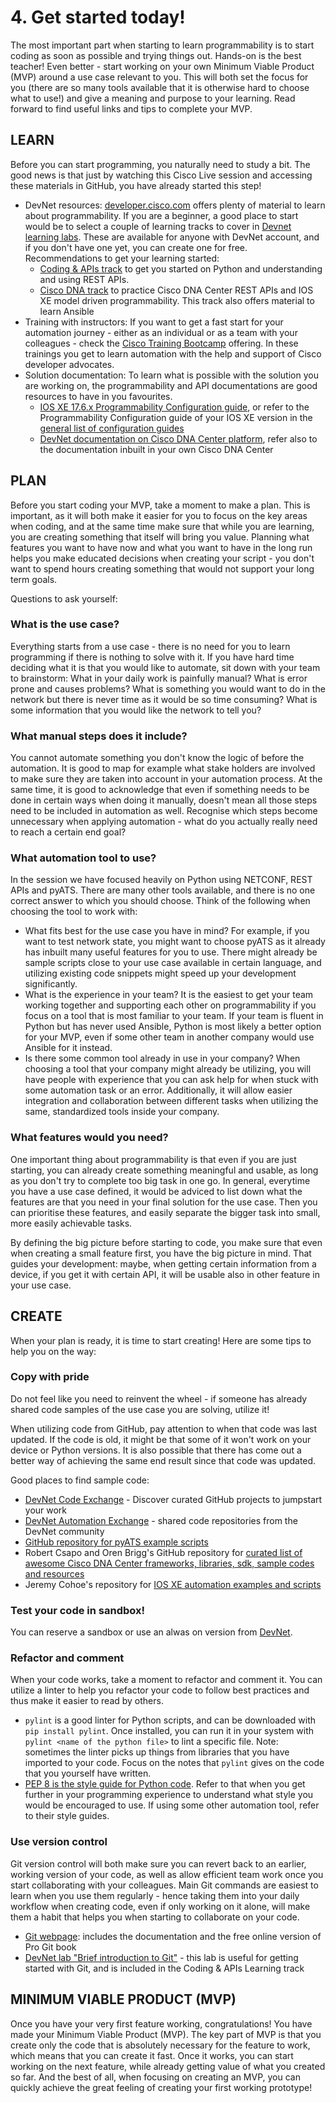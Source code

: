 # 4. Get started today!

The most important part when starting to learn programmability is to start coding as soon as possible and trying things out. Hands-on is the best teacher! Even better - start working on your own Minimum Viable Product (MVP) around a use case relevant to you. This will both set the focus for you (there are so many tools available that it is otherwise hard to choose what to use!) and give a meaning and purpose to your learning. Read forward to find useful links and tips to complete your MVP.

## LEARN
Before you can start programming, you naturally need to study a bit. The good news is that just by watching this Cisco Live session and accessing these materials in GitHub, you have already started this step! 

- DevNet resources: [developer.cisco.com](https://developer.cisco.com) offers plenty of material to learn about programmability. If you are a beginner, a good place to start would be to select a couple of learning tracks to cover in [Devnet learning labs](https://developer.cisco.com/learning/). These are available for anyone with DevNet account, and if you don't have one yet, you can create one for free. Recommendations to get your learning started:
    - [Coding & APIs track](https://developer.cisco.com/learning/tracks/Coding-APIs-v0/) to get you started on Python and understanding and using REST APIs.
    - [Cisco DNA track](https://developer.cisco.com/learning/tracks/programming-dna/) to practice Cisco DNA Center REST APIs and IOS XE model driven programmability. This track also offers material to learn Ansible
- Training with instructors: If you want to get a fast start for your automation journey - either as an individual or as a team with your colleagues - check the [Cisco Training Bootcamp](https://www.cisco.com/c/en/us/training-events/training-certifications/training/bootcamps.html) offering. In these trainings you get to learn automation with the help and support of Cisco developer advocates.
- Solution documentation: To learn what is possible with the solution you are working on, the programmability and API documentations are good resources to have in you favourites.
    - [IOS XE 17.6.x Programmability Configuration guide](https://www.cisco.com/c/en/us/td/docs/ios-xml/ios/prog/configuration/176/b_176_programmability_cg.html), or refer to the Programmability Configuration guide of your IOS XE version in the [general list of configuration guides](https://www.cisco.com/c/en/us/support/ios-nx-os-software/ios-xe-17/products-installation-and-configuration-guides-list.html)
    - [DevNet documentation on Cisco DNA Center platform](https://developer.cisco.com/docs/dna-center/#!cisco-dna-center-platform-overview), refer also to the documentation inbuilt in your own Cisco DNA Center

## PLAN
Before you start coding your MVP, take a moment to make a plan. This is important, as it will both make it easier for you to focus on the key areas when coding, and at the same time make sure that while you are learning, you are creating something that itself will bring you value. Planning what features you want to have now and what you want to have in the long run helps you make educated decisions when creating your script - you don't want to spend hours creating something that would not support your long term goals.

Questions to ask yourself:
### What is the use case?
Everything starts from a use case - there is no need for you to learn programming if there is nothing to solve with it. If you have hard time deciding what it is that you would like to automate, sit down with your team to brainstorm: What in your daily work is painfully manual? What is error prone and causes problems? What is something you would want to do in the network but there is never time as it would be so time consuming? What is some information that you would like the network to tell you?

### What manual steps does it include?
You cannot automate something you don't know the logic of before the automation. It is good to map for example what stake holders are involved to make sure they are taken into account in your automation process. At the same time, it is good to acknowledge that even if something needs to be done in certain ways when doing it manually, doesn't mean all those steps need to be included in automation as well. Recognise which steps become unnecessary when applying automation - what do you actually really need to reach a certain end goal?

### What automation tool to use?
In the session we have focused heavily on Python using NETCONF, REST APIs and pyATS. There are many other tools available, and there is no one correct answer to which you should choose. Think of the following when choosing the tool to work with:
- What fits best for the use case you have in mind? For example, if you want to test network state, you might want to choose pyATS as it already has inbuilt many useful features for you to use. There might already be sample scripts close to your use case available in certain language, and utilizing existing code snippets might speed up your development significantly.
- What is the experience in your team? It is the easiest to get your team working together and supporting each other on programmability if you focus on a tool that is most familiar to your team. If your team is fluent in Python but has never used Ansible, Python is most likely a better option for your MVP, even if some other team in another company would use Ansible for it instead.
- Is there some common tool already in use in your company? When choosing a tool that your company might already be utilizing, you will have people with experience that you can ask help for when stuck with some automation task or an error. Additionally, it will allow easier integration and collaboration between different tasks when utilizing the same, standardized tools inside your company.

### What features would you need?
One important thing about programmability is that even if you are just starting, you can already create something meaningful and usable, as long as you don't try to complete too big task in one go. In general, everytime you have a use case defined, it would be adviced to list down what the features are that you need in your final solution for the use case. Then you can prioritise these features, and easily separate the bigger task into small, more easily achievable tasks.

By defining the big picture before starting to code, you make sure that even when creating a small feature first, you have the big picture in mind. That guides your development: maybe, when getting certain information from a device, if you get it with certain API, it will be usable also in other feature in your use case.

## CREATE

When your plan is ready, it is time to start creating! Here are some tips to help you on the way:

### Copy with pride
Do not feel like you need to reinvent the wheel - if someone has already shared code samples of the use case you are solving, utilize it!

When utilizing code from GitHub, pay attention to when that code was last updated. If the code is old, it might be that some of it won't work on your device or Python versions. It is also possible that there has come out a better way of achieving the same end result since that code was updated.

Good places to find sample code:
- [DevNet Code Exchange](https://developer.cisco.com/codeexchange/) - Discover curated GitHub projects to jumpstart your work
- [DevNet Automation Exchange](https://developer.cisco.com/network-automation/) - shared code repositories from the DevNet community
- [GitHub repository for pyATS example scripts](https://github.com/CiscoTestAutomation/examples)
- Robert Csapo and Oren Brigg's GitHub repository for [curated list of awesome Cisco DNA Center frameworks, libraries, sdk, sample codes and resources](https://github.com/robertcsapo/awesome-cisco-dnac)
- Jeremy Cohoe's repository for [IOS XE automation examples and scripts](https://github.com/jeremycohoe)

### Test your code in sandbox! 
You can reserve a sandbox or use an alwas on version from [DevNet](https://developer.cisco.com/site/sandbox/).

### Refactor and comment
When your code works, take a moment to refactor and comment it. You can utilize a linter to help you refactor your code to follow best practices and thus make it easier to read by others.
- `pylint` is a good linter for Python scripts, and can be downloaded with `pip install pylint`. Once installed, you can run it in your system with `pylint <name of the python file>` to lint a specific file. Note: sometimes the linter picks up things from libraries that you have imported to your code. Focus on the notes that `pylint` gives on the code that you yourself have written.
- [PEP 8 is the style guide for Python code](https://peps.python.org/pep-0008/). Refer to that when you get further in your programming experience to understand what style you would be encouraged to use. If using some other automation tool, refer to their style guides.

### Use version control
Git version control will both make sure you can revert back to an earlier, working version of your code, as well as allow efficient team work once you start collaborating with your colleagues. Main Git commands are easiest to learn when you use them regularly - hence taking them into your daily workflow when creating code, even if only working on it alone, will make them a habit that helps you when starting to collaborate on your code.
- [Git webpage](https://git-scm.com/): includes the documentation and the free online version of Pro Git book
- [DevNet lab "Brief introduction to Git"](https://developer.cisco.com/learning/labs/dne-git-basic-workflows/introduction/) - this lab is useful for getting started with Git, and is included in the Coding & APIs Learning track


## MINIMUM VIABLE PRODUCT (MVP)

Once you have your very first feature working, congratulations! You have made your Minimum Viable Product (MVP). The key part of MVP is that you create only the code that is absolutely necessary for the feature to work, which means that you can create it fast. Once it works, you can start working on the next feature, while already getting value of what you created so far. And the best of all, when focusing on creating an MVP, you can quickly achieve the great feeling of creating your first working prototype!
